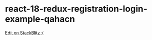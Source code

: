 # react-18-redux-registration-login-example-qahacn

[Edit on StackBlitz ⚡️](https://stackblitz.com/edit/react-18-redux-registration-login-example-qahacn)